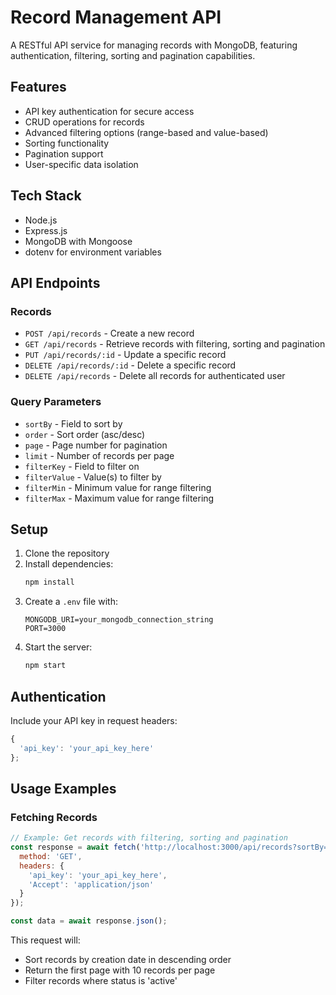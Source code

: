 # Record Management API

A RESTful API service for managing records with MongoDB, featuring authentication, filtering, sorting and pagination capabilities.

## Features

- API key authentication for secure access
- CRUD operations for records
- Advanced filtering options (range-based and value-based)
- Sorting functionality
- Pagination support
- User-specific data isolation

## Tech Stack

- Node.js
- Express.js
- MongoDB with Mongoose
- dotenv for environment variables

## API Endpoints

### Records

- `POST /api/records` - Create a new record
- `GET /api/records` - Retrieve records with filtering, sorting and pagination
- `PUT /api/records/:id` - Update a specific record
- `DELETE /api/records/:id` - Delete a specific record
- `DELETE /api/records` - Delete all records for authenticated user

### Query Parameters

- `sortBy` - Field to sort by
- `order` - Sort order (asc/desc)
- `page` - Page number for pagination
- `limit` - Number of records per page
- `filterKey` - Field to filter on
- `filterValue` - Value(s) to filter by
- `filterMin` - Minimum value for range filtering
- `filterMax` - Maximum value for range filtering

## Setup

1. Clone the repository
2. Install dependencies:
   ```bash
   npm install
   ```
3. Create a `.env` file with:
   ```
   MONGODB_URI=your_mongodb_connection_string
   PORT=3000
   ```
4. Start the server:
   ```bash
   npm start
   ```

## Authentication

Include your API key in request headers:

```javascript
{
  'api_key': 'your_api_key_here'
};
```

## Usage Examples

### Fetching Records

```javascript
// Example: Get records with filtering, sorting and pagination
const response = await fetch('http://localhost:3000/api/records?sortBy=createdAt&order=desc&page=1&limit=10&filterKey=status&filterValue=active', {
  method: 'GET',
  headers: {
    'api_key': 'your_api_key_here',
    'Accept': 'application/json'
  }
});

const data = await response.json();
```

This request will:
- Sort records by creation date in descending order
- Return the first page with 10 records per page
- Filter records where status is 'active'

